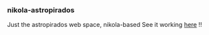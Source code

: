 ### nikola-astropirados
Just the astropirados web space, nikola-based
See it working [here](https://astropirados.space) !!
